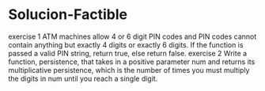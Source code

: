 # Solucion-Factible
exercise 1
ATM machines allow 4 or 6 digit PIN codes and PIN codes cannot contain anything but exactly 4 digits or exactly 6 digits.  If the function is passed a valid PIN string, return true, else return false.
exercise 2
Write a function, persistence, that takes in a positive parameter num and returns its multiplicative persistence, which is the number of times you must multiply the digits in num until you reach a single digit.

